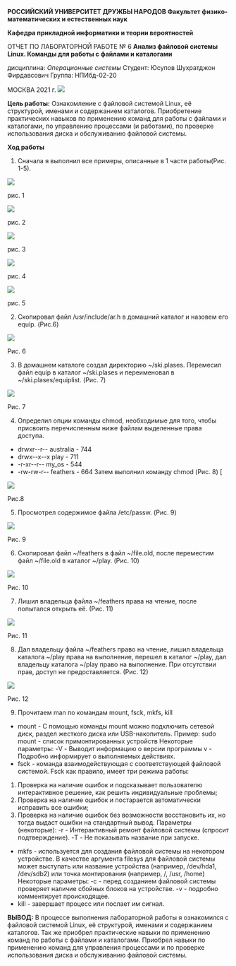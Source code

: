 **РОССИЙСКИЙ УНИВЕРСИТЕТ ДРУЖБЫ НАРОДОВ Факультет физико-математических и естественных наук** 

**Кафедра прикладной информатики и теории вероятностей** 

ОТЧЕТ ПО ЛАБОРАТОРНОЙ РАБОТЕ № 6 **Анализ файловой системы Linux. Команды для работы с файлами и каталогами** 

дисциплина: *Операционные системы* Студент: Юсупов Шухратджон Фирдавсович
Группа: НПИбд-02-20 

МОСКВА 2021 г. ![](Aspose.Words.cf80ee60-5ae5-4db6-be46-c010ef63aeb3.001.png)

**Цель работы:** Ознакомление с файловой системой Linux, её структурой, именами и содержанием каталогов. Приобретение практических навыков по применению команд для работы с файлами и каталогами, по управлению процессами (и работами), по проверке использования диска и обслуживанию файловой системы. 

**Ход работы** 

1. Сначала я выполнил все примеры, описанные в 1 части работы(Рис. 1-5). 

![](Aspose.Words.cf80ee60-5ae5-4db6-be46-c010ef63aeb3.002.png)

рис. 1 

![](Aspose.Words.cf80ee60-5ae5-4db6-be46-c010ef63aeb3.003.jpeg)

рис. 2 

![](Aspose.Words.cf80ee60-5ae5-4db6-be46-c010ef63aeb3.004.png)

рис. 3 

![](Aspose.Words.cf80ee60-5ae5-4db6-be46-c010ef63aeb3.005.png)

рис. 4 

![](Aspose.Words.cf80ee60-5ae5-4db6-be46-c010ef63aeb3.006.png)

рис. 5 

2. Скопировал файл /usr/include/ar.h в домашний каталог и назовем его equip. (Рис.6) 

![](Aspose.Words.cf80ee60-5ae5-4db6-be46-c010ef63aeb3.007.png)

Рис. 6 

3. В домашнем каталоге создал директорию ~/ski.plases. Перемесил файл equip в каталог ~/ski.plases и переименовал в ~/ski.plases/equiplist. (Рис. 7) 

![](Aspose.Words.cf80ee60-5ae5-4db6-be46-c010ef63aeb3.008.png)

Рис. 7 

4. Определил опции команды chmod, необходимые для того, чтобы присвоить перечисленным ниже файлам выделенные права доступа. 
- drwxr--r-- australia - 744 
- drwx--x--x play - 711 
- -r-xr--r-- my\_os - 544 
- -rw-rw-r-- feathers - 664 Затем выполнил команду chmod (Рис. 8) [

![](Aspose.Words.cf80ee60-5ae5-4db6-be46-c010ef63aeb3.009.png)

Рис.8 

5. Просмотрел содержимое файла /etc/passw. (Рис. 9) 

![](Aspose.Words.cf80ee60-5ae5-4db6-be46-c010ef63aeb3.010.png)

Рис. 9 

6. Скопировал файл ~/feathers в файл ~/file.old, после переместим файл ~/file.old в каталог ~/play. (Рис. 10) 

![](Aspose.Words.cf80ee60-5ae5-4db6-be46-c010ef63aeb3.011.png)

Рис. 10 

7. Лишил владельца файла ~/feathers права на чтение, после попытался открыть её. (Рис. 11) 

![](Aspose.Words.cf80ee60-5ae5-4db6-be46-c010ef63aeb3.012.png)

Рис. 11 

8. Дал владельцу файла ~/feathers право на чтение, лишил владельца каталога ~/play права на выполнение, перешел в каталог ~/play, дал владельцу каталога ~/play право на выполнение. При отсутствии прав, доступ не предоставляется. (Рис. 12) 

![](Aspose.Words.cf80ee60-5ae5-4db6-be46-c010ef63aeb3.013.png)

Рис. 12 

9. Прочитаем man по командам mount, fsck, mkfs, kill 
- mount - C помощью команды mount можно подключить сетевой диск, раздел жесткого диска или USB-накопитель. Пример: sudo mount - список примонтированных устройств Некоторые параметры: -V - Выводит информацию о версии программы v - Подробно информирует о выполняемых действиях. 
- fsck - команда взаимодействующая с соответствующей файловой системой. Fsck как правило, имеет три режима работы: 
1. Проверка на наличие ошибок и подсказывает пользователю интерактивное решение, как решить индивидуальные проблемы; 
1. Проверка на наличие ошибок и постарается автоматически исправить все ошибки; 
1. Проверка на наличие ошибок без возможности восстановить их, но тогда выдаст ошибки на стандартный вывод. Параметры (некоторые): -r - Интерактивный ремонт файловой системы (спросит подтверждение). -T - Не показывать название при запуске. 
- mkfs - используется для создания файловой системы на некотором устройстве. В качестве аргумента filesys для файловой системы может выступать или название устройства (например, /dev/hda1, /dev/sdb2) или точка монтирования (например, /, /usr, /home) Некоторые параметры: -c - перед созданием файловой системы проверяет наличие сбойных блоков на устройстве. -v - подробно комментирует происходящее. 
- kill - завершает процесс или послает им сигнал. 

**ВЫВОД:** В процессе выполнения лабораторной работы я ознакомился с файловой системой Linux, её структурой, именами и содержанием каталогов. Так же приобрел практические навыки по применению команд по работы с файлами и каталогами. Приобрел навыки по применению команд для управления процессами и по проверке использования диска и обслуживанию файловой системы. 
